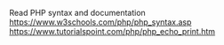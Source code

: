 Read PHP syntax and documentation
https://www.w3schools.com/php/php_syntax.asp
https://www.tutorialspoint.com/php/php_echo_print.htm
